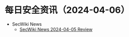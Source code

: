 # 每日安全资讯（2024-04-06）

- SecWiki News
  - [SecWiki News 2024-04-05 Review](http://www.sec-wiki.com/?2024-04-05)
